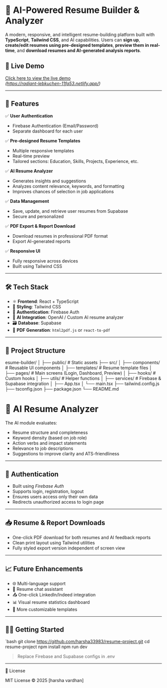 # 🎯 AI-Powered Resume Builder & Analyzer

A modern, responsive, and intelligent resume-building platform built with **TypeScript**, **Tailwind CSS**, and AI capabilities. Users can **sign up**, **create/edit resumes using pre-designed templates**, **preview them in real-time**, and **download resumes and AI-generated analysis reports**.

## 🚀 Live Demo

[Click here to view the live demo](#)  
*(https://radiant-lebkuchen-11fa53.netlify.app/)*

---

## 📌 Features

✅ **User Authentication**  
- Firebase Authentication (Email/Password)  
- Separate dashboard for each user

✅ **Pre-designed Resume Templates**  
- Multiple responsive templates  
- Real-time preview  
- Tailored sections: Education, Skills, Projects, Experience, etc.

✅ **AI Resume Analyzer**  
- Generates insights and suggestions  
- Analyzes content relevance, keywords, and formatting  
- Improves chances of selection in job applications

✅ **Data Management**  
- Save, update, and retrieve user resumes from Supabase  
- Secure and personalized

✅ **PDF Export & Report Download**  
- Download resumes in professional PDF format  
- Export AI-generated reports

✅ **Responsive UI**  
- Fully responsive across devices  
- Built using Tailwind CSS

---

## 🛠️ Tech Stack

- ⚛️ **Frontend**: React + TypeScript  
- 🎨 **Styling**: Tailwind CSS  
- 🔐 **Authentication**: Firebase Auth  
- 🧠 **AI Integration**: OpenAI / Custom AI resume analyzer  
- 🗃️ **Database**: Supabase  
- 📄 **PDF Generation**: `html2pdf.js` or `react-to-pdf`  

---

## 📂 Project Structure
esume-builder/ │ ├── public/                     # Static assets ├── src/ │   ├── components/             # Reusable UI components │   ├── templates/              # Resume template files │   ├── pages/                  # Main screens (Login, Dashboard, Preview) │   ├── hooks/                  # Custom hooks │   ├── utils/                  # Helper functions │   ├── services/               # Firebase & Supabase integration │   ├── App.tsx │   └── main.tsx ├── tailwind.config.js ├── tsconfig.json ├── package.json └── README.md
# 🧠 AI Resume Analyzer

The AI module evaluates:
- Resume structure and completeness  
- Keyword density (based on job role)  
- Action verbs and impact statements  
- Relevance to job descriptions  
- Suggestions to improve clarity and ATS-friendliness

---

## 🔐 Authentication

- Built using *Firebase Auth*  
- Supports login, registration, logout  
- Ensures users access only their own data  
- Redirects unauthorized access to login page

---

## 📥 Resume & Report Downloads

- One-click PDF download for both resumes and AI feedback reports  
- Clean print layout using Tailwind utilities  
- Fully styled export version independent of screen view

---

## 📈 Future Enhancements

- 🌐 Multi-language support  
- 💬 Resume chat assistant  
- 📤 One-click LinkedIn/Indeed integration  
- 📊 Visual resume statistics dashboard  
- 🧩 More customizable templates  

---

## 🧑‍💻 Getting Started
`bash
git clone https://github.com/harsha33983/resume-project.git
cd resume-project
npm install
npm run dev
> Replace Firebase and Supabase configs in .env




---

📄 License

MIT License © 2025 [harsha vardhan]



